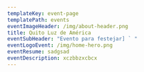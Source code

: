 ```yaml
---
templateKey: event-page
templatePath: events
eventImageHeader: /img/about-header.png
title: Quito Luz de América
eventSubHeader: "Evento para festejar] ` "
eventLogoEvent: /img/home-hero.png
eventResume: sadgsad
eventDescription: xczbbzxcbcx
---
```

